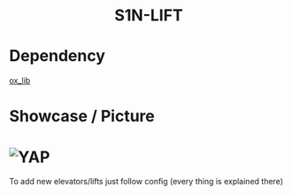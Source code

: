 <div align="center">
  <h1>S1N-LIFT</h1>
</div>

# Dependency 
[ox_lib](https://github.com/overextended/ox_lib)

# Showcase / Picture

# <img alt="YAP" src="https://i.imgur.com/HIMpuhZ.png">

To add new elevators/lifts just follow config (every thing is explained there)
